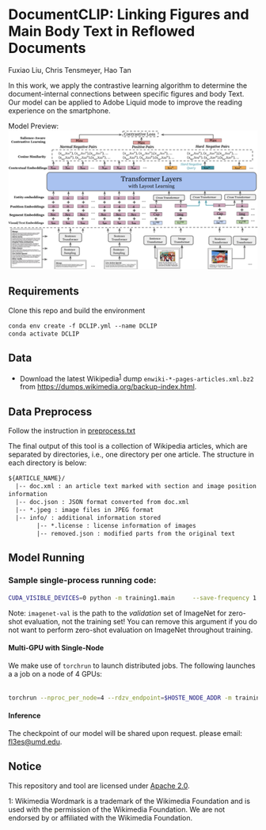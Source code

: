 # DocumentCLIP: Linking Figures and Main Body Text in Reflowed Documents
Fuxiao Liu, Chris Tensmeyer, Hao Tan

In this work, we apply the contrastive learning algorithm to determine the document-internal connections between specific figures and body Text. Our model can be applied to Adobe Liquid mode to improve the reading experience on the smartphone.

Model Preview:
![DocumentCLIP Model!](./model.png)

## Requirements
Clone this repo and build the environment

```
conda env create -f DCLIP.yml --name DCLIP
conda activate DCLIP
```

## Data

- Download the latest Wikipedia<sup>[1](#footnote1)</sup> dump `enwiki-*-pages-articles.xml.bz2` from https://dumps.wikimedia.org/backup-index.html.

## Data Preprocess
Follow the instruction in [preprocess.txt](./Data/instruction.txt)

The final output of this tool is a collection of Wikipedia articles, which are separated by directories, i.e., one directory per one article. The structure in each directory is below:

```
${ARTICLE_NAME}/
  |-- doc.xml : an article text marked with section and image position information
  |-- doc.json : JSON format converted from doc.xml
  |-- *.jpeg : image files in JPEG format
  |-- info/ : additional information stored
        |-- *.license : license information of images
        |-- removed.json : modified parts from the original text
``` 

## Model Running

### Sample single-process running code:
```bash
CUDA_VISIBLE_DEVICES=0 python -m training1.main     --save-frequency 1     --zeroshot-frequency 1     --report-to tensorboard     --train-data="./data/validation_wiki.csv"      --val-data="./data/validation_wiki.csv"      --csv-img-key filepath     --csv-caption-key title     --warmup 10000     --batch-size=32     --lr=0.001    --wd=0.1     --epochs=30     --workers=8
```

Note: `imagenet-val` is the path to the *validation* set of ImageNet for zero-shot evaluation, not the training set!
You can remove this argument if you do not want to perform zero-shot evaluation on ImageNet throughout training. 

#### Multi-GPU with Single-Node

We make use of `torchrun` to launch distributed jobs. The following launches a
a job on a node of 4 GPUs:

```bash
    
torchrun --nproc_per_node=4 --rdzv_endpoint=$HOSTE_NODE_ADDR -m training1.main \ --train-data="./data/validation_wiki.csv"      --val-data="./data/validation_wiki.csv"   --warmup 10000     --batch-size=64    --lr=0.001   --wd=0.1     --epochs=30     --workers=4
```
#### Inference
The checkpoint of our model will be shared upon request. please email: fl3es@umd.edu.

## Notice
This repository and tool are licensed under [Apache 2.0](./LICENSE). 

<a name="footnote1">1</a>: Wikimedia Wordmark is a trademark of the Wikimedia Foundation and is used with the permission of the Wikimedia Foundation. We are not endorsed by or affiliated with the Wikimedia Foundation.

